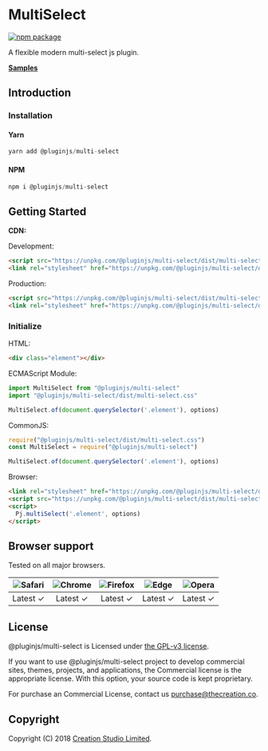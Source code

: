 # MultiSelect

[![npm package](https://img.shields.io/npm/v/@pluginjs/multi-select.svg)](https://www.npmjs.com/package/@pluginjs/multi-select)

A flexible modern multi-select js plugin.

**[Samples](https://codesandbox.io/s/github/pluginjs/pluginjs/tree/master/modules/multiSelect/samples)**

## Introduction

### Installation

#### Yarn

```javascript
yarn add @pluginjs/multi-select
```

#### NPM

```javascript
npm i @pluginjs/multi-select
```

## Getting Started

**CDN:**

Development:

```html
<script src="https://unpkg.com/@pluginjs/multi-select/dist/multi-select.js"></script>
<link rel="stylesheet" href="https://unpkg.com/@pluginjs/multi-select/dist/multi-select.css">
```

Production:

```html
<script src="https://unpkg.com/@pluginjs/multi-select/dist/multi-select.min.js"></script>
<link rel="stylesheet" href="https://unpkg.com/@pluginjs/multi-select/dist/multi-select.min.css">
```

### Initialize

HTML:

```html
<div class="element"></div>
```

ECMAScript Module:

```javascript
import MultiSelect from "@pluginjs/multi-select"
import "@pluginjs/multi-select/dist/multi-select.css"

MultiSelect.of(document.querySelector('.element'), options)
```

CommonJS:

```javascript
require("@pluginjs/multi-select/dist/multi-select.css")
const MultiSelect = require("@pluginjs/multi-select")

MultiSelect.of(document.querySelector('.element'), options)
```

Browser:

```html
<link rel="stylesheet" href="https://unpkg.com/@pluginjs/multi-select/dist/multi-select.css">
<script src="https://unpkg.com/@pluginjs/multi-select/dist/multi-select.js"></script>
<script>
  Pj.multiSelect('.element', options)
</script>
```

## Browser support

Tested on all major browsers.

| <img src="https://raw.githubusercontent.com/alrra/browser-logos/master/src/safari/safari_32x32.png" alt="Safari"> | <img src="https://raw.githubusercontent.com/alrra/browser-logos/master/src/chrome/chrome_32x32.png" alt="Chrome"> | <img src="https://raw.githubusercontent.com/alrra/browser-logos/master/src/firefox/firefox_32x32.png" alt="Firefox"> | <img src="https://raw.githubusercontent.com/alrra/browser-logos/master/src/edge/edge_32x32.png" alt="Edge"> | <img src="https://raw.githubusercontent.com/alrra/browser-logos/master/src/opera/opera_32x32.png" alt="Opera"> |
|:--:|:--:|:--:|:--:|:--:|
| Latest ✓ | Latest ✓ | Latest ✓ | Latest ✓ | Latest ✓ |

## License

@pluginjs/multi-select is Licensed under [the GPL-v3 license](LICENSE).

If you want to use @pluginjs/multi-select project to develop commercial sites, themes, projects, and applications, the Commercial license is the appropriate license. With this option, your source code is kept proprietary.

For purchase an Commercial License, contact us purchase@thecreation.co.

## Copyright

Copyright (C) 2018 [Creation Studio Limited](creationstudio.com).